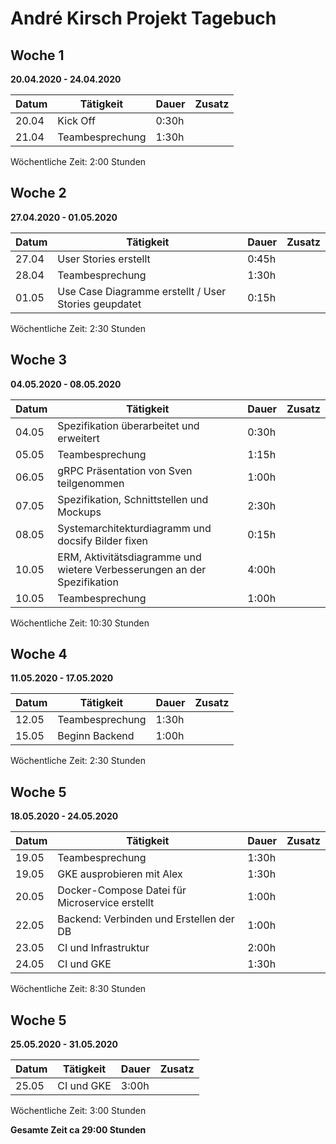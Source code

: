 # André Kirsch Projekt Tagebuch



## Woche 1 

__20.04.2020 - 24.04.2020__

| Datum | Tätigkeit       | Dauer | Zusatz |
| ----- | --------------- | ----- | ------ |
| 20.04 | Kick Off        | 0:30h |        |
| 21.04 | Teambesprechung | 1:30h |        |

Wöchentliche Zeit: 2:00 Stunden

## Woche 2 

__27.04.2020 - 01.05.2020__

| Datum | Tätigkeit                                            | Dauer | Zusatz |
| ----- | ---------------------------------------------------- | ----- | ------ |
| 27.04 | User Stories erstellt                                | 0:45h |        |
| 28.04 | Teambesprechung                                      | 1:30h |        |
| 01.05 | Use Case Diagramme erstellt / User Stories geupdatet | 0:15h |        |

Wöchentliche Zeit: 2:30 Stunden

## Woche 3 

__04.05.2020 - 08.05.2020__

| Datum | Tätigkeit                                                    | Dauer | Zusatz |
| ----- | ------------------------------------------------------------ | ----- | ------ |
| 04.05 | Spezifikation überarbeitet und erweitert                     | 0:30h |        |
| 05.05 | Teambesprechung                                              | 1:15h |        |
| 06.05 | gRPC Präsentation von Sven teilgenommen                      | 1:00h |        |
| 07.05 | Spezifikation, Schnittstellen und Mockups                    | 2:30h |        |
| 08.05 | Systemarchitekturdiagramm und docsify Bilder fixen           | 0:15h |        |
| 10.05 | ERM, Aktivitätsdiagramme und wietere Verbesserungen an der Spezifikation | 4:00h |        |
| 10.05 | Teambesprechung                                              | 1:00h |        |

Wöchentliche Zeit: 10:30 Stunden

## Woche 4 

__11.05.2020 - 17.05.2020__

| Datum | Tätigkeit       | Dauer | Zusatz |
| ----- | --------------- | ----- | ------ |
| 12.05 | Teambesprechung | 1:30h |        |
| 15.05 | Beginn Backend  | 1:00h |        |

Wöchentliche Zeit: 2:30 Stunden

## Woche 5 

__18.05.2020 - 24.05.2020__

| Datum | Tätigkeit       | Dauer | Zusatz |
| ----- | --------------- | ----- | ------ |
| 19.05 | Teambesprechung | 1:30h |        |
| 19.05 | GKE ausprobieren mit Alex | 1:30h |        |
| 20.05 | Docker-Compose Datei für Microservice erstellt | 1:00h | |
| 22.05 | Backend: Verbinden und Erstellen der DB | 1:00h | |
| 23.05 | CI und Infrastruktur | 2:00h | |
| 24.05 | CI und GKE | 1:30h | |

Wöchentliche Zeit: 8:30 Stunden

## Woche 5 

__25.05.2020 - 31.05.2020__

| Datum | Tätigkeit  | Dauer | Zusatz |
| ----- | ---------- | ----- | ------ |
| 25.05 | CI und GKE | 3:00h |        |

Wöchentliche Zeit: 3:00 Stunden

__Gesamte Zeit ca 29:00 Stunden__ 